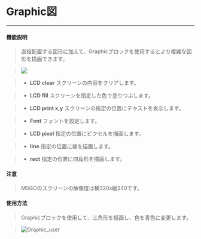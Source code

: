 # Graphic図
__________________________

#### 機能説明

>直接配置する図形に加えて、Graphicブロックを使用するとより複雑な図形を描画できます。

><img src="/image/Display/Graphic_Block.jpg"/>

>* __LCD clear__
スクリーンの内容をクリアします。

>* __LCD fill__
スクリーンを指定した色で塗りつぶします。

>* __LCD print x,y__
スクリーンの指定の位置にテキストを表示します。

>* __Font__
フォントを設定します。

>* __LCD pixel__
指定の位置にピクセルを描画します。

>* __line__
指定の位置に線を描画します。

>* __rect__
指定の位置に四角形を描画します。

#### 注意
>M5GOのスクリーンの解像度は横320x縦240です。


#### 使用方法

>Graphicブロックを使用して、三角形を描画し、色を青色に変更します。

>![Graphic_user](/image/Display/Graphic_user.gif)